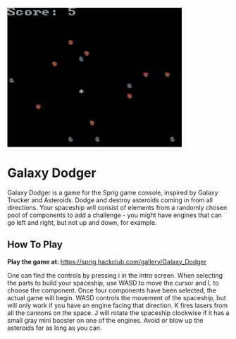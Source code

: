 ![game](Galaxy%20Dodger.PNG)

# Galaxy Dodger
Galaxy Dodger is a game for the Sprig game console, inspired by Galaxy Trucker and Asteroids.
Dodge and destroy asteroids coming in from all directions. Your spaceship will consist of elements from a randomly chosen pool of components to add a challenge - you might have engines that can go left and right, but not up and down, for example.

## How To Play
<b>Play the game at: </b>https://sprig.hackclub.com/gallery/Galaxy_Dodger

One can find the controls by pressing i in the intro screen. When selecting the parts to build your spaceship, use WASD to move the cursor and L to choose the component. Once four components have been selected, the actual game will begin. WASD controls the movement of the spaceship, but will only work if you have an engine facing that direction. K fires lasers from all the cannons on the space. J will rotate the spaceship clockwise if it has a small gray mini booster on one of the engines. Avoid or blow up the asteroids for as long as you can.
